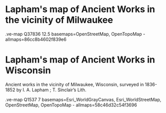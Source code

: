 # Lapham's map of Ancient Works in the vicinity of Milwaukee

.ve-map Q37836 12.5 basemaps=OpenStreetMap, OpenTopoMap 
    - allmaps=86cc8b4602f839e6
    
    
# Lapham's map of Ancient Works in Wisconsin

Ancient works in the vicinity of Milwaukee, Wisconsin, surveyed in 1836-1852 by I. A. Lapham ; T. Sinclair’s Lith.

.ve-map Q1537 7 basemaps=Esri_WorldGrayCanvas, Esri_WorldStreetMap, OpenStreetMap, OpenTopoMap
    - allmaps=58c46d32c54f3696
    

